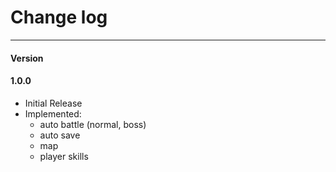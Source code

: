 # Change log
------------
#### Version

#### 1.0.0
- Initial Release
- Implemented:
    - auto battle (normal, boss)
    - auto save
    - map
    - player skills
